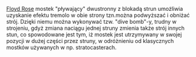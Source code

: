 [Floyd Rose](Floyd_Rose "wikilink") mostek "pływający" dwustronny z
blokadą strun umożliwia uzyskanie efektu tremolo w obie strony tzn.można
podwyższać i obniżać strój. Dzięki niemu można wykonywać tzw. "dive
bomb"-y, trudny w strojeniu, gdyż zmiana naciągu jednej struny zmienia
także strój innych stun, co spowodowane jest tym, iż mostek jest
utrzymywany w swojej pozycji w dużej części przez struny, w odróżnieniu
od klasycznych mostków używanych w np. stratocasterach.